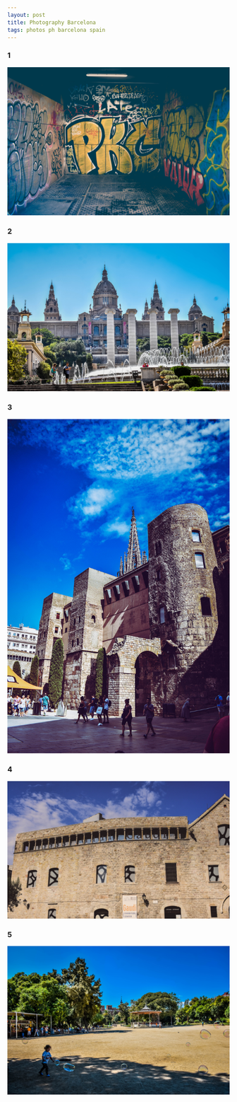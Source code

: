```yaml
---
layout: post
title: Photography Barcelona
tags: photos ph barcelona spain
---
```


### 1
<p class="full-width"><img src="/public/image/Barcelona/01.jpg" alt="Barcelona" width="600" /></p>

### 2
<p class="full-width"><img src="/public/image/Barcelona/02.jpg" alt="Barcelona" width="600" /></p>

### 3
<p class="full-width"><img src="/public/image/Barcelona/03.jpg" alt="Barcelona" width="600" /></p>

### 4
<p class="full-width"><img src="/public/image/Barcelona/04.jpg" alt="Barcelona" width="600" /></p>

### 5
<p class="full-width"><img src="/public/image/Barcelona/05.jpg" alt="Barcelona" width="600" /></p>